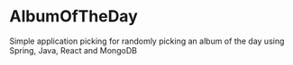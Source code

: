 # AlbumOfTheDay
Simple application picking for randomly picking an album of the day using Spring, Java, React and MongoDB
